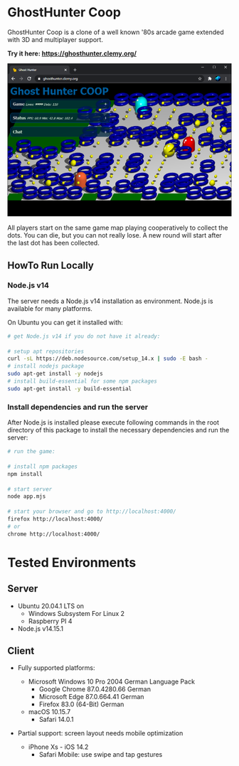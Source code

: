 # GhostHunter Coop
GhostHunter Coop is a clone of a well known '80s arcade game extended with 3D and multiplayer support.

**Try it here: <https://ghosthunter.clemy.org/>**

![screenshot](screenshot.png)

All players start on the same game map playing cooperatively to collect the dots. You can die, but you can not really lose. A new round will start after the last dot has been collected.

## HowTo Run Locally
### Node.js v14
The server needs a Node.js v14 installation as environment. Node.js is available for many platforms.

On Ubuntu you can get it installed with:
```bash
# get Node.js v14 if you do not have it already:

# setup apt repositories
curl -sL https://deb.nodesource.com/setup_14.x | sudo -E bash -
# install nodejs package
sudo apt-get install -y nodejs
# install build-essential for some npm packages
sudo apt-get install -y build-essential
```

### Install dependencies and run the server
After Node.js is installed please execute following commands in the root directory of this package to install the necessary dependencies and run the server:
```bash
# run the game:

# install npm packages
npm install

# start server
node app.mjs

# start your browser and go to http://localhost:4000/
firefox http://localhost:4000/
# or
chrome http://localhost:4000/
```

# Tested Environments
## Server
  * Ubuntu 20.04.1 LTS on
    * Windows Subsystem For Linux 2
    * Raspberry PI 4
  * Node.js v14.15.1

## Client
  * Fully supported platforms:
    * Microsoft Windows 10 Pro 2004 German Language Pack
      * Google Chrome 87.0.4280.66 German
      * Microsoft Edge 87.0.664.41 German
      * Firefox 83.0 (64-Bit) German
    * macOS 10.15.7
      * Safari 14.0.1
  
  * Partial support:  screen layout needs mobile optimization
    * iPhone Xs - iOS 14.2
      * Safari Mobile: use swipe and tap gestures
